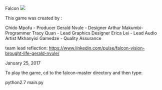 Falcon
<img src="https://media-exp1.licdn.com/dms/image/C5612AQE5oEMXKx0wNg/article-inline_image-shrink_1500_2232/0?e=1604534400&v=beta&t=cFX6529h4gCV05yvCfF2pGohh0r5bEL_JWzWtPmOoYE">

This game was created by :

Chido Mpofu - Producer
Gerald Nvule - Designer
Arthur Makumbi- Programmer
Tracy Quan - Lead Graphics Designer
Erica Lei - Lead Audio Artist
Mkhanyisi Gamedze - Quality Assurance

team lead reflection: https://www.linkedin.com/pulse/falcon-vision-brought-life-gerald-nvule/

January 25, 2017

To play the game, cd to the falcon-master directory and then type:

python2.7 main.py
